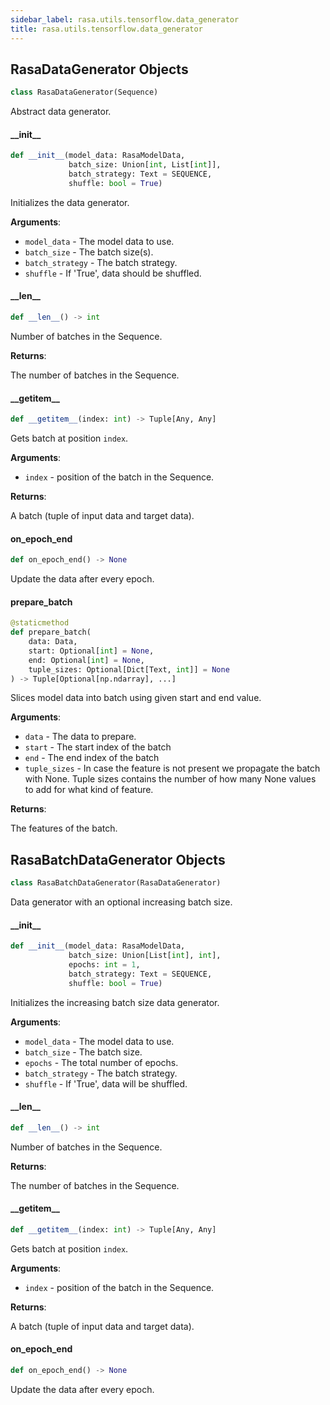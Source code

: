 ```yaml
---
sidebar_label: rasa.utils.tensorflow.data_generator
title: rasa.utils.tensorflow.data_generator
---
```

## RasaDataGenerator Objects

```python
class RasaDataGenerator(Sequence)
```

Abstract data generator.

#### \_\_init\_\_

```python
def __init__(model_data: RasaModelData,
             batch_size: Union[int, List[int]],
             batch_strategy: Text = SEQUENCE,
             shuffle: bool = True)
```

Initializes the data generator.

**Arguments**:

- `model_data` - The model data to use.
- `batch_size` - The batch size(s).
- `batch_strategy` - The batch strategy.
- `shuffle` - If &#x27;True&#x27;, data should be shuffled.

#### \_\_len\_\_

```python
def __len__() -> int
```

Number of batches in the Sequence.

**Returns**:

  The number of batches in the Sequence.

#### \_\_getitem\_\_

```python
def __getitem__(index: int) -> Tuple[Any, Any]
```

Gets batch at position `index`.

**Arguments**:

- `index` - position of the batch in the Sequence.
  

**Returns**:

  A batch (tuple of input data and target data).

#### on\_epoch\_end

```python
def on_epoch_end() -> None
```

Update the data after every epoch.

#### prepare\_batch

```python
@staticmethod
def prepare_batch(
    data: Data,
    start: Optional[int] = None,
    end: Optional[int] = None,
    tuple_sizes: Optional[Dict[Text, int]] = None
) -> Tuple[Optional[np.ndarray], ...]
```

Slices model data into batch using given start and end value.

**Arguments**:

- `data` - The data to prepare.
- `start` - The start index of the batch
- `end` - The end index of the batch
- `tuple_sizes` - In case the feature is not present we propagate the batch with
  None. Tuple sizes contains the number of how many None values to add for
  what kind of feature.
  

**Returns**:

  The features of the batch.

## RasaBatchDataGenerator Objects

```python
class RasaBatchDataGenerator(RasaDataGenerator)
```

Data generator with an optional increasing batch size.

#### \_\_init\_\_

```python
def __init__(model_data: RasaModelData,
             batch_size: Union[List[int], int],
             epochs: int = 1,
             batch_strategy: Text = SEQUENCE,
             shuffle: bool = True)
```

Initializes the increasing batch size data generator.

**Arguments**:

- `model_data` - The model data to use.
- `batch_size` - The batch size.
- `epochs` - The total number of epochs.
- `batch_strategy` - The batch strategy.
- `shuffle` - If &#x27;True&#x27;, data will be shuffled.

#### \_\_len\_\_

```python
def __len__() -> int
```

Number of batches in the Sequence.

**Returns**:

  The number of batches in the Sequence.

#### \_\_getitem\_\_

```python
def __getitem__(index: int) -> Tuple[Any, Any]
```

Gets batch at position `index`.

**Arguments**:

- `index` - position of the batch in the Sequence.
  

**Returns**:

  A batch (tuple of input data and target data).

#### on\_epoch\_end

```python
def on_epoch_end() -> None
```

Update the data after every epoch.

